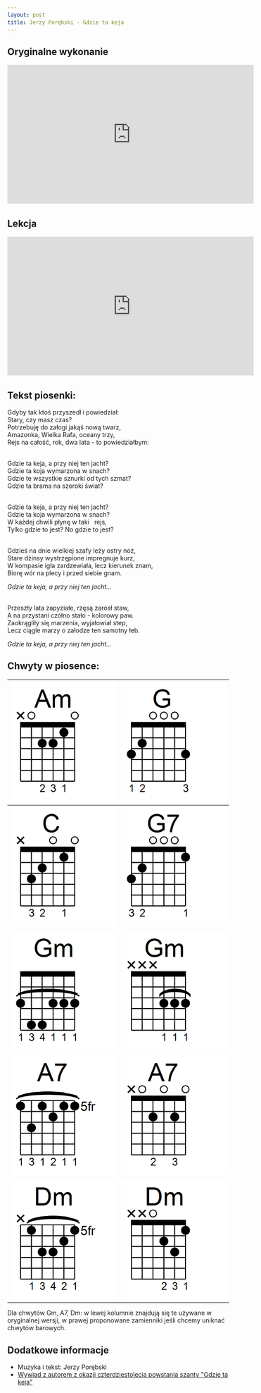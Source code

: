 ```yaml
---
layout: post
title: Jerzy Porębski - Gdzie ta keja
---
```


## Oryginalne wykonanie

<iframe width="560" height="315" src="https://www.youtube.com/embed/O1IcbLg-5Bs" frameborder="0" allow="accelerometer; autoplay; encrypted-media; gyroscope; picture-in-picture" allowfullscreen></iframe>

## Lekcja
<iframe width="560" height="315" src="https://www.youtube.com/embed/VAWZvXYMGDY" frameborder="0" allow="accelerometer; autoplay; encrypted-media; gyroscope; picture-in-picture" allowfullscreen></iframe>

## Tekst piosenki:

<p class="show-chords">
<span data-chord="Am">G</span>dyby tak ktoś przyszedł i powiedział:<br />
<span data-chord="G">S</span>tary, czy masz <span data-chord="Am">c</span>zas?<br />
Potrze<span data-chord="C">buję do załogi </span><span data-chord="G7">jakąś nową </span><span data-chord="C">twarz,</span><br />
Ama<span data-chord="Gm">zonka, Wielka </span><span data-chord="A7">Rafa, </span> <span data-chord="Dm A7">oceany </span><span data-chord="Dm">trzy,</span><br />
Rejs na <span data-chord="Am">całość, rok, dwa lata - </span><span data-chord="G">to powiedział</span><span data-chord="Am">bym: </span><br /><br />


<span data-chord="Am">Gdzie ta keja, </span><span data-chord="G">a przy niej ten </span><span data-chord="Am">jacht?</span><br />
Gdzie ta <span data-chord="C">koja </span><span data-chord="G7">wymarzona </span><span data-chord="C">w snach?</span><br />
Gdzie te <span data-chord="Gm">wszystkie </span><span data-chord="A7">sznurki </span><span data-chord="Dm A7">od tych </span><span data-chord="Dm">szmat?</span><br />
Gdzie ta <span data-chord="Am">brama </span><span data-chord="G">na szeroki </span><span data-chord="Am">świat? </span><br /><br />

<span data-chord="Am">Gdzie ta keja, </span><span data-chord="G">a przy niej ten </span><span data-chord="Am">jacht?</span><br />
Gdzie ta <span data-chord="C">koja </span><span data-chord="G7">wymarzona </span><span data-chord="C">w snach?</span><br />
W każdej <span data-chord="Gm">chwili </span><span data-chord="A7">płynę </span><span data-chord="Dm A7">w taki   </span><span data-chord="Dm">rejs,</span><br />
Tylko <span data-chord="Am">gdzie to jest? </span><span data-chord="G"> No gdzie to </span><span data-chord="Am">jest? </span><br /><br />


<span data-chord="Am">Gdzieś na dnie wielkiej szafy </span><span data-chord="G">leży ostry </span><span data-chord="Am">nóż, </span><br />
Stare <span data-chord="C">dżinsy wystrzępione </span><span data-chord="G7">impregnuje </span><span data-chord="C">kurz, </span><br />
W kompasie <span data-chord="Gm">igła zardze</span><span data-chord="A7">wiała, </span><span data-chord="Dm">lecz </span><span data-chord="A7">kierunek </span><span data-chord="Dm">znam,  </span><br />
Biorę <span data-chord="Am">wór na plecy </span><span data-chord="G">i przed siebie </span><span data-chord="Am">gnam.  </span>
<br />

<i>Gdzie ta keja, a przy niej ten jacht...</i> 
<br /><br />
  
<span data-chord="Am">Przeszły lata zapyziałe, </span><span data-chord="G">rzęsą zarósł </span><span data-chord="Am">staw,</span><br />
A na <span data-chord="C">przystani czółno stało - </span><span data-chord="G7">kolorowy </span><span data-chord="C">paw. </span> <br />Zaokrą<span data-chord="Gm">gliły się </span><span data-chord="A7">marzenia, </span><span data-chord="Dm A7">wyjałowiał </span><span data-chord="Dm">step,  </span><br />
Lecz ciągle <span data-chord="Am">marzy o załodze </span><span data-chord="G">ten samotny </span><span data-chord="Am">łeb. </span>
<br />

<i>Gdzie ta keja, a przy niej ten jacht...</i> 
</p>

## Chwyty w piosence:

| ![Akord Am](../chord_shapes/am.png "Akord Am") | ![Akord G](../chord_shapes/g.png "Akord G") |
|--------|------|
| ![Akord C](../chord_shapes/c.png "Akord C") | ![Akord G7](../chord_shapes/g7.png "Akord G7") | 
| ![Akord Gm](../chord_shapes/gm.png "Akord Gm") | ![Akord Gm - wersja prostsza](../chord_shapes/gm_mini.png "Akord Gm - wersja prostsza") |
| ![Akord A7](../chord_shapes/a7_e_shape.png "Akord A7") | ![Akord A7 - wersja prostsza](../chord_shapes/a7.png "Akord A7 - wersja prostsza") | 
| ![Akord Dm](../chord_shapes/dm_a_shape.png "Akord Dm") | ![Akord Dm - wersja prostsza](../chord_shapes/dm.png "Akord Dm - wersja prostsza") | 

Dla chwytów Gm, A7, Dm: w lewej kolumnie znajdują się te używane w oryginalnej wersji, w prawej proponowane zamienniki jeśli chcemy uniknać chwytów barowych.

## Dodatkowe informacje
- Muzyka i tekst: Jerzy Porębski
- [Wywiad z autorem z okazji czterdziestolecia powstania szanty "Gdzie ta keja" ](https://podroze.onet.pl/ciekawe/40-lat-szanty-gdzie-ta-keja/z0bfrc9)